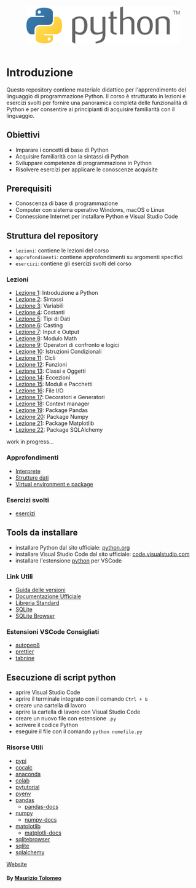 <p align="center">
  <br>
  <img width="400" src="./assets/images/Python-Logo.png" alt="awesome logo of python">
  <br>
  <br>
</p>

# Introduzione

Questo repository contiene materiale didattico per l'apprendimento del linguaggio di programmazione Python. Il corso è strutturato in lezioni e esercizi svolti per fornire una panoramica completa delle funzionalità di Python e per consentire ai principianti di acquisire familiarità con il linguaggio.

## Obiettivi

- Imparare i concetti di base di Python
- Acquisire familiarità con la sintassi di Python
- Sviluppare competenze di programmazione in Python
- Risolvere esercizi per applicare le conoscenze acquisite

## Prerequisiti

- Conoscenza di base di programmazione
- Computer con sistema operativo Windows, macOS o Linux
- Connessione Internet per installare Python e Visual Studio Code

## Struttura del repository

- `lezioni`: contiene le lezioni del corso
- `approfondimenti`: contiene approfondimenti su argomenti specifici
- `esercizi`: contiene gli esercizi svolti del corso

### Lezioni

- [Lezione 1](/lezioni/lezione1.md): Introduzione a Python
- [Lezione 2](/lezioni/lezione2.md): Sintassi
- [Lezione 3](/lezioni/lezione3.md): Variabili
- [Lezione 4](/lezioni/lezione4.md): Costanti
- [Lezione 5](/lezioni/lezione5.md): Tipi di Dati
- [Lezione 6](/lezioni/lezione6.md): Casting
- [Lezione 7](/lezioni/lezione7.md): Input e Output
- [Lezione 8](/lezioni/lezione8.md): Modulo Math
- [Lezione 9](/lezioni/lezione9.md): Operatori di confronto e logici
- [Lezione 10](/lezioni/lezione10.md): Istruzioni Condizionali
- [Lezione 11](/lezioni/lezione11.md): Cicli
- [Lezione 12](/lezioni/lezione12.md): Funzioni
- [Lezione 13](/lezioni/lezione13.md): Classi e Oggetti
- [Lezione 14](/lezioni/lezione14.md): Eccezioni
- [Lezione 15](/lezioni/lezione15.md): Moduli e Pacchetti
- [Lezione 16](/lezioni/lezione16.md): File I/O
- [Lezione 17](/lezioni/lezione17.md): Decoratori e Generatori
- [Lezione 18](/lezioni/lezione18.md): Context manager
- [Lezione 19](/lezioni/lezione19.md): Package Pandas
- [Lezione 20](/lezioni/lezione20.md): Package Numpy
- [Lezione 21](/lezioni/lezione21.md): Package Matplotlib
- [Lezione 22](/lezioni/lezione22.md): Package SQLAlchemy

work in progress...

### Approfondimenti

- [Interprete](/approfondimenti/Interprete.md)
- [Strutture dati](/approfondimenti/StruttureDati.md)
- [Virtual environment e package](/approfondimenti/VEP.md)

### Esercizi svolti

- [esercizi](/esercizi/esercizi.md)

## Tools da installare

- installare Python dal sito ufficiale: [python.org](https://www.python.org/downloads/)
- installare Visual Studio Code dal sito ufficiale: [code.visualstudio.com](https://code.visualstudio.com/)
- installare l'estensione [python](https://marketplace.visualstudio.com/items?itemName=ms-python.python) per VSCode

### Link Utili

- [Guida delle versioni](https://devguide.python.org/versions/#versions)
- [Documentazione Ufficiale](https://www.python.org/doc/)
- [Libreria Standard](https://docs.python.org/3/library/index.html)
- [SQLite](https://www.tutorialspoint.com/sqlite/sqlite_installation.htm)
- [SQLite Browser](https://sqlitebrowser.org/dl/)

### Estensioni VSCode Consigliati

- [autopep8](https://marketplace.visualstudio.com/items?itemName=ms-python.autopep8)
- [prettier](https://marketplace.visualstudio.com/items?itemName=esbenp.prettier-vscode)
- [tabnine](https://marketplace.visualstudio.com/items?itemName=TabNine.tabnine-vscode)

## Esecuzione di script python

- aprire Visual Studio Code
- aprire il terminale integrato con il comando `Ctrl + ù`
- creare una cartella di lavoro
- aprire la cartella di lavoro con Visual Studio Code
- creare un nuovo file con estensione `.py`
- scrivere il codice Python
- eseguire il file con il comando `python nomefile.py`

### Risorse Utili

- [pypi](https://pypi.org/)
- [cocalc](https://cocalc.com/)
- [anaconda](https://www.anaconda.com/)
- [colab](https://colab.research.google.com/)
- [pytutorial](https://pytutorial-it.readthedocs.io/it/)
- [pyenv](https://github.com/malexer/cheatsheets/blob/master/pyenv.md)
- [pandas](https://pandas.pydata.org/)
  - [pandas-docs](https://pandas.pydata.org/docs/reference/index.html)
- [numpy](https://numpy.org/)
  - [numpy-docs](https://numpy.org/doc/stable/reference/index.html#reference)
- [matplotlib](https://matplotlib.org/)
  - [matplotli-docs](https://matplotlib.org/stable/api/index)
- [sqlitebrowser](https://sqlitebrowser.org/)
- [sqlite](https://www.sqlite.org/)
- [sqlalchemy](https://www.sqlalchemy.org/)

[Website](https://moris88.github.io/formazione-python/)

#### By [Maurizio Tolomeo](https://github.com/moris88)

